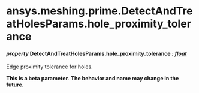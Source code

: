 # ansys.meshing.prime.DetectAndTreatHolesParams.hole_proximity_tolerance

<a id="ansys.meshing.prime.DetectAndTreatHolesParams.hole_proximity_tolerance"></a>

#### *property* DetectAndTreatHolesParams.hole_proximity_tolerance *: [float](https://docs.python.org/3.11/library/functions.html#float)*

Edge proximity tolerance for holes.

**This is a beta parameter**. **The behavior and name may change in the future**.

<!-- !! processed by numpydoc !! -->
